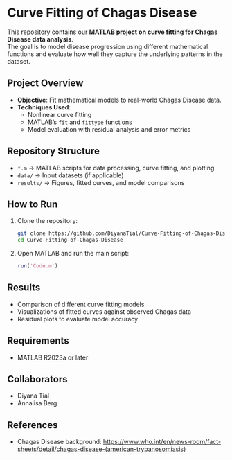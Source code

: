 # Curve Fitting of Chagas Disease

This repository contains our **MATLAB project on curve fitting for Chagas Disease data analysis**.  
The goal is to model disease progression using different mathematical functions and evaluate how well they capture the underlying patterns in the dataset.

## Project Overview
- **Objective**: Fit mathematical models to real-world Chagas Disease data.  
- **Techniques Used**:  
  - Nonlinear curve fitting  
  - MATLAB’s `fit` and `fittype` functions  
  - Model evaluation with residual analysis and error metrics  

## Repository Structure
- `*.m` → MATLAB scripts for data processing, curve fitting, and plotting  
- `data/` → Input datasets (if applicable)  
- `results/` → Figures, fitted curves, and model comparisons  

## How to Run
1. Clone the repository:
   ```bash
   git clone https://github.com/DiyanaTial/Curve-Fitting-of-Chagas-Disease.git
   cd Curve-Fitting-of-Chagas-Disease
   ```
2. Open MATLAB and run the main script:
   ```matlab
   run('Code.m')
   ```
   
## Results
- Comparison of different curve fitting models
- Visualizations of fitted curves against observed Chagas data
- Residual plots to evaluate model accuracy

## Requirements
- MATLAB R2023a or later

## Collaborators
- Diyana Tial
- Annalisa Berg

## References
- Chagas Disease background: https://www.who.int/en/news-room/fact-sheets/detail/chagas-disease-(american-trypanosomiasis)
  

   



